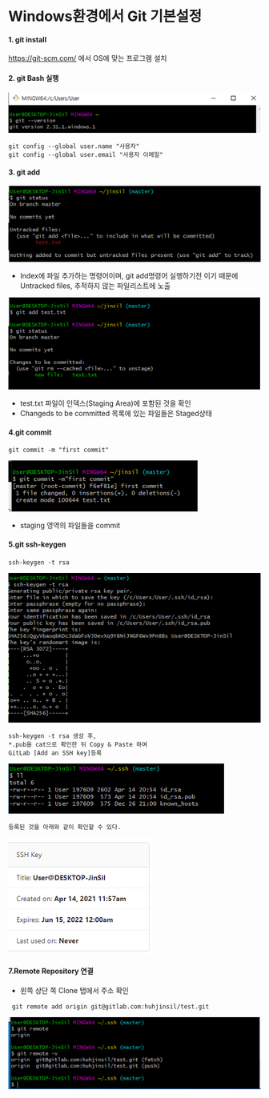 # Windows환경에서 Git 기본설정



#### 1. git install

https://git-scm.com/ 에서 OS에 맞는 프로그램 설치



#### 2. git Bash 실행

![image-20210414204138807](https://github.com/jinsirie/TIL/blob/c7499e0531c66fc25e48e744bfe69b568dfd8d33/img/image-20210414204138807.png)





```
git config --global user.name "사용자"
git config --global user.email "사용자 이메일"
```





#### 3. git add

![image-20210414204831447](https://github.com/jinsirie/TIL/blob/c7499e0531c66fc25e48e744bfe69b568dfd8d33/img/image-20210414204831447.png)

- Index에 파일 추가하는 명령어이며, git add명령어 실행하기전 이기 때문에 Untracked files, 추적하지 않는 파일리스트에 노출

![image-20210414204935872](https://github.com/jinsirie/TIL/blob/c7499e0531c66fc25e48e744bfe69b568dfd8d33/img/image-20210414204935872.png)

- test.txt 파일이 인덱스(Staging Area)에 포함된 것을 확인
- Changeds to be committed 목록에 있는 파일들은 Staged상태



#### 4.git commit

```
git commit -m "first commit"
```



![image-20210414205136771](https://github.com/jinsirie/TIL/blob/c7499e0531c66fc25e48e744bfe69b568dfd8d33/img/image-20210414205136771.png)

- staging 영역의 파일들을 commit



#### 5.git ssh-keygen

```
ssh-keygen -t rsa
```

![image-20210414205504004](https://github.com/jinsirie/TIL/blob/c7499e0531c66fc25e48e744bfe69b568dfd8d33/img/image-20210414205504004.png)



```
ssh-keygen -t rsa 생성 후,
*.pub을 cat으로 확인한 뒤 Copy & Paste 하여
GitLab [Add an SSH key]등록
```

![image-20210414205720841](https://github.com/jinsirie/TIL/blob/c7499e0531c66fc25e48e744bfe69b568dfd8d33/img/image-20210414205720841.png)

```
등록된 것을 아래와 같이 확인할 수 있다.
```



![image-20210414205749062](https://github.com/jinsirie/TIL/blob/c7499e0531c66fc25e48e744bfe69b568dfd8d33/img/image-20210414205749062.png)

#### 7.Remote Repository 연결

- 왼쪽 상단 쪽 Clone 탭에서 주소 확인

```
 git remote add origin git@gitlab.com:huhjinsil/test.git
```



![image-20210414210056707](https://github.com/jinsirie/TIL/blob/c7499e0531c66fc25e48e744bfe69b568dfd8d33/img/image-20210414210056707.png)

